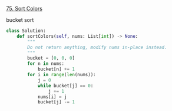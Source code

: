 [75. Sort Colors](https://leetcode.com/problems/sort-colors/)

bucket sort

```py
class Solution:
    def sortColors(self, nums: List[int]) -> None:
        """
        Do not return anything, modify nums in-place instead.
        """
        bucket = [0, 0, 0]
        for n in nums:
            bucket[n] += 1
        for i in range(len(nums)):
            j = 0
            while bucket[j] == 0:
                j += 1
            nums[i] = j
            bucket[j] -= 1
        
```

